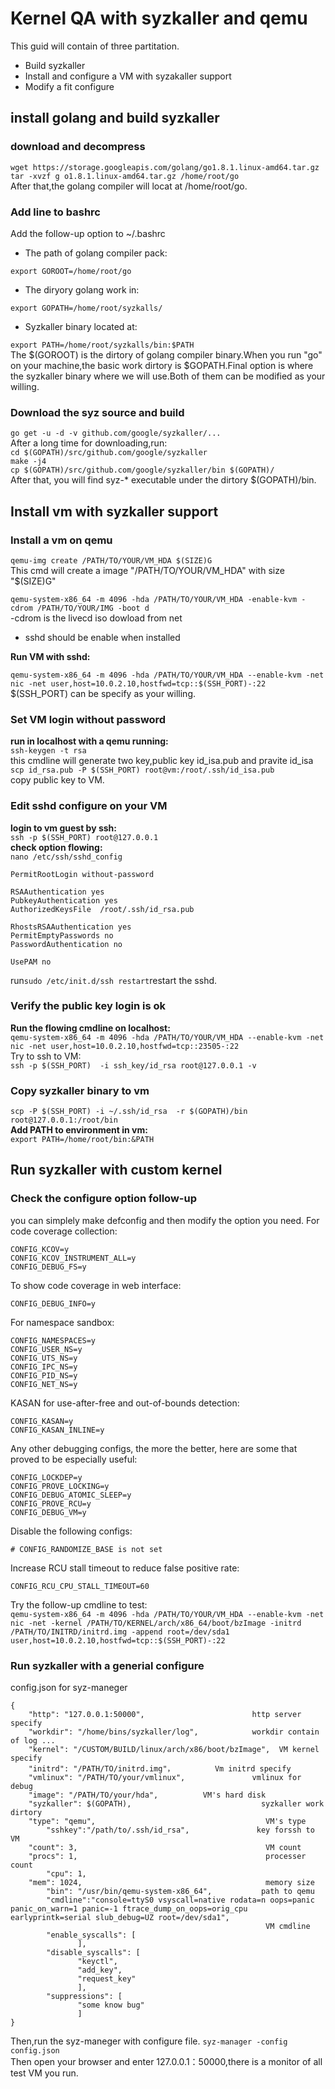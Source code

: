 # Kernel QA with syzkaller and qemu 
This guid will contain of three partitation. 
- Build syzkaller
- Install and configure a VM with syzakaller support
- Modify a fit configure

## install golang and build syzkaller
### download and decompress 
`wget https://storage.googleapis.com/golang/go1.8.1.linux-amd64.tar.gz` 
`tar -xvzf g o1.8.1.linux-amd64.tar.gz /home/root/go`  
After that,the golang compiler will locat at /home/root/go. 

### Add line to bashrc  
Add the follow-up option to  ~/.bashrc  
- The path of golang compiler pack:  

`export GOROOT=/home/root/go`  
- The diryory golang work in:  

`export GOPATH=/home/root/syzkalls/`  
- Syzkaller binary located at:  

`export PATH=/home/root/syzkalls/bin:$PATH`  
The $(GOROOT) is the dirtory of golang compiler binary.When you run "go" on your machine,the basic work dirtory is $GOPATH.Final option is where the syzkaller binary where we will use.Both of them can be modified as your willing.  

### Download the syz source and build
`go get -u -d -v github.com/google/syzkaller/...`  
After a long time for downloading,run:  
`cd $(GOPATH)/src/github.com/google/syzkaller`  
`make -j4`  
`cp $(GOPATH)/src/github.com/google/syzkaller/bin $(GOPATH)/`  
After that, you will find syz-* executable under the dirtory $(GOPATH)/bin.  

## Install vm with syzkaller support  
### Install a vm on qemu  
`qemu-img create /PATH/TO/YOUR/VM_HDA $(SIZE)G`  
This cmd will create a image "/PATH/TO/YOUR/VM_HDA" with size "$(SIZE)G"  

`qemu-system-x86_64 -m 4096 -hda /PATH/TO/YOUR/VM_HDA -enable-kvm -cdrom /PATH/TO/YOUR/IMG -boot d`  
-cdrom is the livecd iso dowload from net  
- sshd should be enable when installed  

<b>Run VM with sshd:</b>  

`qemu-system-x86_64 -m 4096 -hda /PATH/TO/YOUR/VM_HDA --enable-kvm -net nic -net user,host=10.0.2.10,hostfwd=tcp::$(SSH_PORT)-:22`  
$(SSH_PORT) can be specify as your willing.  

### Set VM login without password  
<b>run in localhost with a qemu running:</b>  
`ssh-keygen -t rsa`  
this cmdline will generate two key,public key id_isa.pub and pravite id_isa  
`scp id_rsa.pub -P $(SSH_PORT) root@vm:/root/.ssh/id_isa.pub`  
copy public key to VM.  
### Edit sshd configure on your VM  
<b>login to vm guest by ssh:</b>  
`ssh -p $(SSH_PORT) root@127.0.0.1`  
<b>check option flowing:</b>  
`nano /etc/ssh/sshd_config`  
```
PermitRootLogin without-password

RSAAuthentication yes
PubkeyAuthentication yes
AuthorizedKeysFile	/root/.ssh/id_rsa.pub

RhostsRSAAuthentication yes
PermitEmptyPasswords no
PasswordAuthentication no

UsePAM no
```  
run`sudo /etc/init.d/ssh restart`restart the sshd.  

### Verify the public key login is ok  
<b>Run the flowing cmdline on localhost:</b>  
`qemu-system-x86_64 -m 4096 -hda /PATH/TO/YOUR/VM_HDA --enable-kvm -net nic -net user,host=10.0.2.10,hostfwd=tcp::23505-:22`  
Try to ssh to VM:  
`ssh -p $(SSH_PORT)  -i ssh_key/id_rsa root@127.0.0.1 -v`  

### Copy syzkaller binary to vm  
`scp -P $(SSH_PORT) -i ~/.ssh/id_rsa  -r $(GOPATH)/bin root@127.0.0.1:/root/bin`  
<b>Add PATH to environment in vm:</b>  
`export PATH=/home/root/bin:&PATH`  

## Run syzkaller with custom kernel
### Check the configure option follow-up
you can simplely make defconfig and then modify the option you need.
For code coverage collection:
```
CONFIG_KCOV=y
CONFIG_KCOV_INSTRUMENT_ALL=y
CONFIG_DEBUG_FS=y
```
To show code coverage in web interface:
```
CONFIG_DEBUG_INFO=y
```
For namespace sandbox:
```
CONFIG_NAMESPACES=y
CONFIG_USER_NS=y
CONFIG_UTS_NS=y
CONFIG_IPC_NS=y
CONFIG_PID_NS=y
CONFIG_NET_NS=y
```

KASAN for use-after-free and out-of-bounds detection:
```
CONFIG_KASAN=y
CONFIG_KASAN_INLINE=y
```
Any other debugging configs, the more the better, here are some that proved to be especially useful:
```
CONFIG_LOCKDEP=y
CONFIG_PROVE_LOCKING=y
CONFIG_DEBUG_ATOMIC_SLEEP=y
CONFIG_PROVE_RCU=y
CONFIG_DEBUG_VM=y
```
Disable the following configs:  
```
# CONFIG_RANDOMIZE_BASE is not set
```
Increase RCU stall timeout to reduce false positive rate:  
```
CONFIG_RCU_CPU_STALL_TIMEOUT=60
```
Try the follow-up cmdline to test:  
`qemu-system-x86_64 -m 4096 -hda /PATH/TO/YOUR/VM_HDA --enable-kvm -net nic -net
-kernel /PATH/TO/KERNEL/arch/x86_64/boot/bzImage -initrd
/PATH/TO/INITRD/initrd.img -append root=/dev/sda1 user,host=10.0.2.10,hostfwd=tcp::$(SSH_PORT)-:22`  

### Run syzkaller with a generial configure  
config.json for syz-maneger  
```
{
	"http": "127.0.0.1:50000",                        http server specify
	"workdir": "/home/bins/syzkaller/log",            workdir contain of log ...
	"kernel": "/CUSTOM/BUILD/linux/arch/x86/boot/bzImage",  VM kernel specify
	"initrd": "/PATH/TO/initrd.img"，         Vm initrd specify
	"vmlinux": "/PATH/TO/your/vmlinux",               vmlinux for debug
	"image": "/PATH/TO/your/hda",          VM's hard disk
	"syzkaller": $(GOPATH),                             syzkaller work dirtory
	"type": "qemu",                                      VM's type
        "sshkey":"/path/to/.ssh/id_rsa",               key forssh to VM
	"count": 3,                                          VM count
	"procs": 1,                                          processer count
        "cpu": 1,
	"mem": 1024,                                         memory size
        "bin": "/usr/bin/qemu-system-x86_64",           path to qemu
        "cmdline":"console=ttyS0 vsyscall=native rodata=n oops=panic panic_on_warn=1 panic=-1 ftrace_dump_on_oops=orig_cpu earlyprintk=serial slub_debug=UZ root=/dev/sda1",
                                                         VM cmdline
        "enable_syscalls": [
               ],
        "disable_syscalls": [
               "keyctl",
               "add_key",
               "request_key"
               ],
        "suppressions": [
               "some know bug"
               ]
}
```
Then,run the syz-maneger with configure file.
`syz-manager -config config.json`  
Then open your browser and enter 127.0.0.1：50000,there is a monitor of all test VM you run.  
